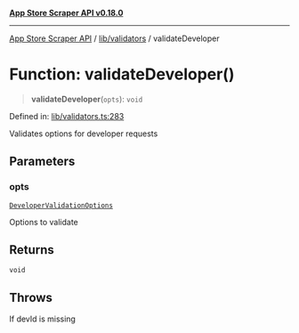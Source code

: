 [**App Store Scraper API v0.18.0**](../../../README.md)

***

[App Store Scraper API](../../../modules.md) / [lib/validators](../README.md) / validateDeveloper

# Function: validateDeveloper()

> **validateDeveloper**(`opts`): `void`

Defined in: [lib/validators.ts:283](https://github.com/facundoolano/app-store-scraper/blob/7e1baf8350e9d5936df88e03bdbb2e2ecea26d48/lib/validators.ts#L283)

Validates options for developer requests

## Parameters

### opts

[`DeveloperValidationOptions`](../interfaces/DeveloperValidationOptions.md)

Options to validate

## Returns

`void`

## Throws

If devId is missing
